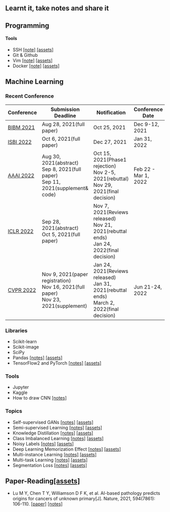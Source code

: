 ## Learnt it, take notes and share it

## Programming

#### Tools

- SSH [[note]](./learnt/ssh/ssh-notes.md) [[assets]](https://github.com/yuanpinz/learntit/tree/main/learnt/ssh)
- Git & Github
- Vim [[note]](./learnt/vim/vim.md) [[assets]](https://github.com/yuanpinz/learntit/tree/main/learnt/vim)
- Docker [[note]](./learnt/docker/docker.md) [[assets]](https://github.com/yuanpinz/learntit/tree/main/learnt/docker)

## Machine Learning

### Recent Conference

| Conference                                                   | Submission Deadline                                          | Notification                                                 | Conference Date      |
| ------------------------------------------------------------ | ------------------------------------------------------------ | ------------------------------------------------------------ | -------------------- |
| [BIBM 2021](https://ieeebibm.org/BIBM2021/)                  | Aug 28, 2021(full paper)                                     | Oct 25, 2021                                                 | Dec 9-12, 2021       |
| [ISBI 2022](https://biomedicalimaging.org/2022/)             | Oct 6, 2021(full paper)                                      | Dec 27, 2021                                                 | Jan 31, 2022         |
| [AAAI 2022](https://aaai.org/Conferences/AAAI-22/aaai22call/) | Aug 30, 2021(abstract)<br/>Sep 8, 2021(full paper)<br/>Sep 11, 2021(supplement& code) | Oct 15, 2021(Phase1 rejection)<br/>Nov 2-5, 2021(rebuttal)<br/>Nov 29, 2021(final decision) | Feb 22 - Mar 1, 2022 |
| [ICLR 2022](https://iclr.cc/Conferences/2022/CallForPapers)  | Sep 28, 2021(abstract)<br/>Oct 5, 2021(full paper)           | Nov 7, 2021(Reviews released)<br/>Nov 21, 2021(rebuttal ends)<br/>Jan 24, 2022(final decision) |                      |
| [CVPR 2022](http://cvpr2022.thecvf.com/)                     | Nov 9, 2021(paper registration)<br/>Nov 16, 2021(full paper)<br/>Nov 23, 2021(supplement) | Jan 24, 2021(Reviews released)<br/>Jan 31, 2021(rebuttal ends)<br/>March 2, 2022(final decision) | Jun 21-24, 2022      |

### Libraries

- Scikit-learn
- Scikit-image
- SciPy
- Pandas [[notes]](./learnt/pandas/pandas.md)  [[assets]](https://github.com/yuanpinz/learntit/tree/main/learnt/pandas)
- TensorFlow2 and PyTorch [[notes]](./learnt/dl-libraries/tf2.md)  [[assets]](https://github.com/yuanpinz/learntit/tree/main/learnt/dl-libraries)

### Tools

- Jupyter
- Kaggle
- How to draw CNN [[notes]](./learnt/ml-tools/draw-cnn.md) 

### Topics

- Self-supervised GANs [[notes]](./learnt/self-supervised-gans/self-supervised-gans.md) [[assets]](https://github.com/yuanpinz/learntit/tree/main/learnt/self-supervised-gans)
- Semi-supervised Learning [[notes]](./learnt/semi-supervised-learning/semi-supervised-learning.md) [[assets]](https://github.com/yuanpinz/learntit/tree/main/learnt/semi-supervised-learning)
- Knowledge Distillation [[notes]](./learnt/knowledge-distillation/knowledge-distillation.md) [[assets]](https://github.com/yuanpinz/learntit/tree/main/learnt/knowledge-distillation)
- Class Imbalanced Learning [[notes]](./learnt/class-imbalanced-learning/class-imbalanced-learning.md) [[assets]](https://github.com/yuanpinz/learntit/tree/main/learnt/class-imbalanced-learning)
- Noisy Labels [[notes]](./learnt/noisy-labels/noisy-labels.md) [[assets]](https://github.com/yuanpinz/learntit/tree/main/learnt/noisy-labels)
- Deep Learning Memorization Effect [[notes]](./learnt/dl-memorization-effect/dl-memorization-effect.md) [[assets]](https://github.com/yuanpinz/learntit/tree/main/learnt/dl-memorization-effect)
- Multi-instance Learning [[notes]](./learnt/multi-instance-learning/multi-instance-learning.md) [[assets]](https://github.com/yuanpinz/learntit/tree/main/learnt/multi-instance-learning)
- Multi-task Learning [[notes]](./learnt/multi-task-learning/multi-task-learning.md) [[assets]](https://github.com/yuanpinz/learntit/tree/main/learnt/multi-task-learning)
- Segmentation Loss [[notes]](./learnt/segmentation-loss/segmentation-loss.md) [[assets]](https://github.com/yuanpinz/learntit/tree/main/learnt/segmentation-loss)

## Paper-Reading[[assets]](https://github.com/yuanpinz/learntit/tree/main/learnt/paper-reading/)

- Lu M Y, Chen T Y, Williamson D F K, et al. AI-based pathology predicts origins for cancers of unknown primary[J]. Nature, 2021, 594(7861): 106-110. [[paper]](https://www.nature.com/articles/s41586-021-03512-4) [[notes]](./learnt/paper-reading/AI-based-pathology-predicts-origins-for-cancers-of-unknown-primary.md) 

